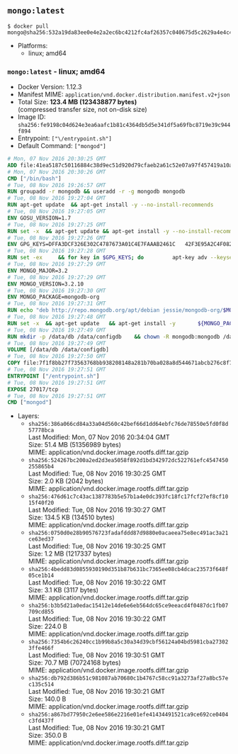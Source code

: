 ## `mongo:latest`

```console
$ docker pull mongo@sha256:532a19da83ee0e4e2a2ec6bc4212fc4af26357c040675d5c2629a4e4c4563cef
```

-	Platforms:
	-	linux; amd64

### `mongo:latest` - linux; amd64

-	Docker Version: 1.12.3
-	Manifest MIME: `application/vnd.docker.distribution.manifest.v2+json`
-	Total Size: **123.4 MB (123438877 bytes)**  
	(compressed transfer size, not on-disk size)
-	Image ID: `sha256:fe9198c04d624e3ea6aafc1b81c4364db5d5e341df5a69fbc8719e39c944f894`
-	Entrypoint: `["\/entrypoint.sh"]`
-	Default Command: `["mongod"]`

```dockerfile
# Mon, 07 Nov 2016 20:30:25 GMT
ADD file:41ea5187c50116884c38d9ec51d920d79cfaeb2a61c52e07a97f457419a10a4f in / 
# Mon, 07 Nov 2016 20:30:26 GMT
CMD ["/bin/bash"]
# Tue, 08 Nov 2016 19:26:57 GMT
RUN groupadd -r mongodb && useradd -r -g mongodb mongodb
# Tue, 08 Nov 2016 19:27:04 GMT
RUN apt-get update 	&& apt-get install -y --no-install-recommends 		numactl 	&& rm -rf /var/lib/apt/lists/*
# Tue, 08 Nov 2016 19:27:05 GMT
ENV GOSU_VERSION=1.7
# Tue, 08 Nov 2016 19:27:25 GMT
RUN set -x 	&& apt-get update && apt-get install -y --no-install-recommends ca-certificates wget && rm -rf /var/lib/apt/lists/* 	&& wget -O /usr/local/bin/gosu "https://github.com/tianon/gosu/releases/download/$GOSU_VERSION/gosu-$(dpkg --print-architecture)" 	&& wget -O /usr/local/bin/gosu.asc "https://github.com/tianon/gosu/releases/download/$GOSU_VERSION/gosu-$(dpkg --print-architecture).asc" 	&& export GNUPGHOME="$(mktemp -d)" 	&& gpg --keyserver ha.pool.sks-keyservers.net --recv-keys B42F6819007F00F88E364FD4036A9C25BF357DD4 	&& gpg --batch --verify /usr/local/bin/gosu.asc /usr/local/bin/gosu 	&& rm -r "$GNUPGHOME" /usr/local/bin/gosu.asc 	&& chmod +x /usr/local/bin/gosu 	&& gosu nobody true 	&& apt-get purge -y --auto-remove ca-certificates wget
# Tue, 08 Nov 2016 19:27:26 GMT
ENV GPG_KEYS=DFFA3DCF326E302C4787673A01C4E7FAAAB2461C 	42F3E95A2C4F08279C4960ADD68FA50FEA312927
# Tue, 08 Nov 2016 19:27:28 GMT
RUN set -ex 	&& for key in $GPG_KEYS; do 		apt-key adv --keyserver ha.pool.sks-keyservers.net --recv-keys "$key"; 	done
# Tue, 08 Nov 2016 19:27:29 GMT
ENV MONGO_MAJOR=3.2
# Tue, 08 Nov 2016 19:27:29 GMT
ENV MONGO_VERSION=3.2.10
# Tue, 08 Nov 2016 19:27:30 GMT
ENV MONGO_PACKAGE=mongodb-org
# Tue, 08 Nov 2016 19:27:31 GMT
RUN echo "deb http://repo.mongodb.org/apt/debian jessie/mongodb-org/$MONGO_MAJOR main" > /etc/apt/sources.list.d/mongodb-org.list
# Tue, 08 Nov 2016 19:27:48 GMT
RUN set -x 	&& apt-get update 	&& apt-get install -y 		${MONGO_PACKAGE}=$MONGO_VERSION 		${MONGO_PACKAGE}-server=$MONGO_VERSION 		${MONGO_PACKAGE}-shell=$MONGO_VERSION 		${MONGO_PACKAGE}-mongos=$MONGO_VERSION 		${MONGO_PACKAGE}-tools=$MONGO_VERSION 	&& rm -rf /var/lib/apt/lists/* 	&& rm -rf /var/lib/mongodb 	&& mv /etc/mongod.conf /etc/mongod.conf.orig
# Tue, 08 Nov 2016 19:27:49 GMT
RUN mkdir -p /data/db /data/configdb 	&& chown -R mongodb:mongodb /data/db /data/configdb
# Tue, 08 Nov 2016 19:27:49 GMT
VOLUME [/data/db /data/configdb]
# Tue, 08 Nov 2016 19:27:50 GMT
COPY file:7f1f8bb27f73563768bb938208148a281b70ba028a8d544671abcb276c8f741c in /entrypoint.sh 
# Tue, 08 Nov 2016 19:27:51 GMT
ENTRYPOINT ["/entrypoint.sh"]
# Tue, 08 Nov 2016 19:27:51 GMT
EXPOSE 27017/tcp
# Tue, 08 Nov 2016 19:27:51 GMT
CMD ["mongod"]
```

-	Layers:
	-	`sha256:386a066cd84a33a04d560c42bef66d1dd64ebfc76de78550e5fd0f8d57778bca`  
		Last Modified: Mon, 07 Nov 2016 20:34:04 GMT  
		Size: 51.4 MB (51356989 bytes)  
		MIME: application/vnd.docker.image.rootfs.diff.tar.gzip
	-	`sha256:524267bc200a2ed2d3ea5058f892d1bd342972dc522761efc4547450255865b4`  
		Last Modified: Tue, 08 Nov 2016 19:30:25 GMT  
		Size: 2.0 KB (2042 bytes)  
		MIME: application/vnd.docker.image.rootfs.diff.tar.gzip
	-	`sha256:476d61c7c43ac1387783b5e57b1a4e0dc393fc18fc17fcf27ef8cf1015f40f20`  
		Last Modified: Tue, 08 Nov 2016 19:30:27 GMT  
		Size: 134.5 KB (134510 bytes)  
		MIME: application/vnd.docker.image.rootfs.diff.tar.gzip
	-	`sha256:0750d0e28b90576723fadafddd87d9880e0acaeea75e8ec491ac3a21ce63ed37`  
		Last Modified: Tue, 08 Nov 2016 19:30:25 GMT  
		Size: 1.2 MB (1217337 bytes)  
		MIME: application/vnd.docker.image.rootfs.diff.tar.gzip
	-	`sha256:4bedd83d0855930190d351b87b631bc7365ee08cb4dcac23573f648f05ce1b14`  
		Last Modified: Tue, 08 Nov 2016 19:30:22 GMT  
		Size: 3.1 KB (3117 bytes)  
		MIME: application/vnd.docker.image.rootfs.diff.tar.gzip
	-	`sha256:b3b5d21a0edac15412e14de6e6eb564dc65ce9eeacd4f0487dc1fb07709cd855`  
		Last Modified: Tue, 08 Nov 2016 19:30:22 GMT  
		Size: 224.0 B  
		MIME: application/vnd.docker.image.rootfs.diff.tar.gzip
	-	`sha256:7354b6c26240cc1b99b8a5c30a34d39cbf56124a04bd5981cba273023ffe466f`  
		Last Modified: Tue, 08 Nov 2016 19:30:51 GMT  
		Size: 70.7 MB (70724168 bytes)  
		MIME: application/vnd.docker.image.rootfs.diff.tar.gzip
	-	`sha256:db792d386b51c981087ab70680c1b4767c58cc91a3273af27a8bc57ec135c514`  
		Last Modified: Tue, 08 Nov 2016 19:30:21 GMT  
		Size: 140.0 B  
		MIME: application/vnd.docker.image.rootfs.diff.tar.gzip
	-	`sha256:a867bd77950c2e6ee586e2216e01efe41434491521ca9ce692ce0404c3fd437f`  
		Last Modified: Tue, 08 Nov 2016 19:30:21 GMT  
		Size: 350.0 B  
		MIME: application/vnd.docker.image.rootfs.diff.tar.gzip
